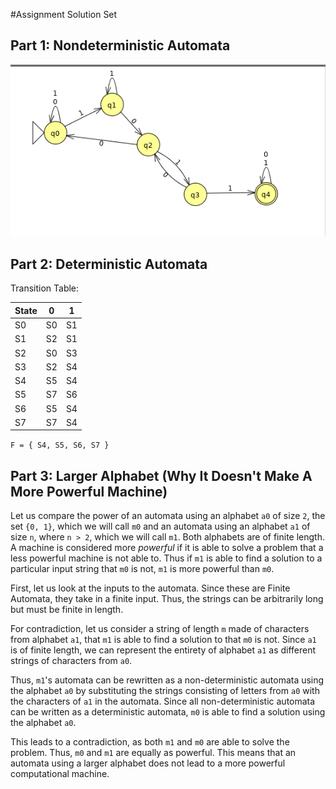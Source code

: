 #Assignment Solution Set

## Part 1: Nondeterministic Automata
![Containing substring 1011](finite-automata.png)

## Part 2: Deterministic Automata

Transition Table:

| State | 0  | 1  |
|:----- |:--:|:--:|
|S0     | S0 | S1 |
|S1     | S2 | S1 |
|S2     | S0 | S3 |
|S3     | S2 | S4 |
|S4     | S5 | S4 |
|S5     | S7 | S6 |
|S6     | S5 | S4 |
|S7     | S7 | S4 |

`F = { S4, S5, S6, S7 }`

## Part 3: Larger Alphabet (Why It Doesn't Make A More Powerful Machine)
Let us compare the power of an automata using an alphabet `a0` of size `2`, the set `{0, 1}`, which we will call `m0` and an automata using an alphabet `a1` of size `n`, where `n > 2`, which we will call `m1`. Both alphabets are of finite length. A machine is considered more *powerful* if it is able to solve a problem that a less powerful machine is not able to. Thus if `m1` is able to find a solution to a particular input string that `m0` is not, `m1` is more powerful than `m0`.

First, let us look at the inputs to the automata. Since these are Finite Automata, they take in a finite input. Thus, the strings can be arbitrarily long but must be finite in length.

For contradiction, let us consider a string of length `m` made of characters from alphabet `a1`, that `m1` is able to find a solution to that `m0` is not. Since `a1` is of finite length, we can represent the entirety of alphabet `a1` as different strings of characters from `a0`. 

Thus, `m1`'s automata can be rewritten as a non-deterministic automata using the alphabet `a0` by substituting the strings consisting of letters from `a0` with the characters of `a1` in the automata. Since all non-deterministic automata can be written as a deterministic automata, `m0` is able to find a solution using the alphabet `a0`.

This leads to a contradiction, as both `m1` and `m0` are able to solve the problem. Thus, `m0` and `m1` are equally as powerful. This means that an automata using a larger alphabet does not lead to a more powerful computational machine.
